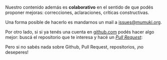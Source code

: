 Nuestro contenido además es **colaborativo** en el sentido de que podés proponer mejoras: correcciones, aclaraciones, críticas constructivas. 

Una forma posible de hacerlo es mandarnos un mail a [issues@mumuki.org](mailto://issues@mumuki.org). 

Por otro lado, si si ya tenés una cuenta en [github.com](https://github.com) podés hacer algo mejor: buscá el repositorio que te interesa y hacé un [_Pull Request_](https://help.github.com/articles/about-pull-requests/):

Pero si no sabés nada sobre Github, Pull Request, repositorios, ¡no deseperes!
